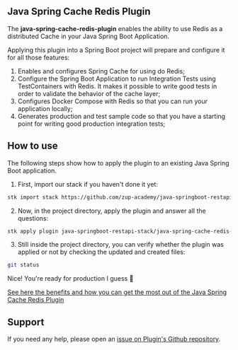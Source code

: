 ## Java Spring Cache Redis Plugin

The **java-spring-cache-redis-plugin** enables the ability to use Redis as a distributed Cache in your Java Spring Boot Application.

Applying this plugin into a Spring Boot project will prepare and configure it for all those features:

1. Enables and configures Spring Cache for using do Redis;
2. Configure the Spring Boot Application to run Integration Tests using TestContainers with Redis. It makes it possible to write good tests in order to validate the behavior of the cache layer;
3. Configures Docker Compose with Redis so that you can run your application locally;
4. Generates production and test sample code so that you have a starting point for writing good production integration tests;


## How to use

The following steps show how to apply the plugin to an existing Java Spring Boot application.

1. First, import our stack if you haven't done it yet:
```sh
stk import stack https://github.com/zup-academy/java-springboot-restapi-stack
```

2. Now, in the project directory, apply the plugin and answer all the questions:
```sh
stk apply plugin java-springboot-restapi-stack/java-spring-cache-redis-plugin
```

3. Still inside the project directory, you can verify whether the plugin was applied or not by checking the updated and created files:
```sh
git status
```

Nice! You're ready for production I guess 🥳

[See here the benefits and how you can get the most out of the Java Spring Cache Redis Plugin](http://video-will-be-published.soon/)

## Support

If you need any help, please open an [issue on Plugin's Github repository](https://github.com/zup-academy/java-spring-aws-s3-plugin). 